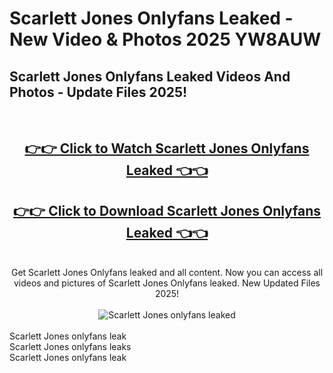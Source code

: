 # Scarlett Jones Onlyfans Leaked - New Video & Photos 2025 YW8AUW

<h2>Scarlett Jones Onlyfans Leaked Videos And Photos - Update Files 2025!</h2>
<br>
<div align="center">
<h2><a href="https://ulove.online/aps_401" rel="nofollow">👉👉 Click to Watch Scarlett Jones Onlyfans Leaked 👈👈</a></h2>
<h2><a href="https://ulove.online/aps_401" rel="nofollow">👉👉 Click to Download Scarlett Jones Onlyfans Leaked 👈👈</a></h2>
<br>
Get Scarlett Jones Onlyfans leaked and all content. Now you can access all videos and pictures of Scarlett Jones Onlyfans leaked. New Updated Files 2025!
<br>
<br>
<a href="https://ulove.online/aps_401" rel="nofollow" data-target="animated-image.originalLink"><img src="https://i.imgur.com/dJHk4Zq.gif)" alt="Scarlett Jones onlyfans leaked" style="max-width: 100%; display: inline-block;" data-target="animated-image.originalImage"></a>
</div>
<br>
Scarlett Jones onlyfans leak<br>
Scarlett Jones onlyfans leaks<br>
Scarlett Jones onlyfans leak
